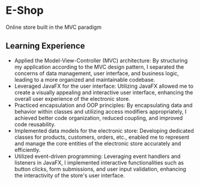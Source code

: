 # E-Shop

Online store built in the MVC paradigm

## Learning Experience

- Applied the Model-View-Controller (MVC) architecture: By structuring my application according to the MVC design pattern, I separated the concerns of data management, user interface, and business logic, leading to a more organized and maintainable codebase.
- Leveraged JavaFX for the user interface: Utilizing JavaFX allowed me to create a visually appealing and interactive user interface, enhancing the overall user experience of the electronic store.
- Practiced encapsulation and OOP principles: By encapsulating data and behavior within classes and utilizing access modifiers appropriately, I achieved better code organization, reduced coupling, and improved code reusability.
- Implemented data models for the electronic store: Developing dedicated classes for products, customers, orders, etc., enabled me to represent and manage the core entities of the electronic store accurately and efficiently.
- Utilized event-driven programming: Leveraging event handlers and listeners in JavaFX, I implemented interactive functionalities such as button clicks, form submissions, and user input validation, enhancing the interactivity of the store's user interface.
